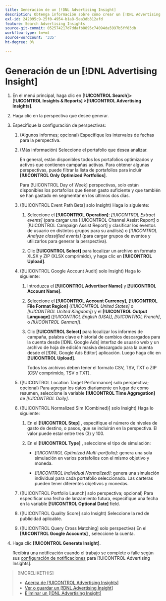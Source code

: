 ```yaml
---
title: Generación de un [!DNL Advertising Insight]
description: Obtenga información sobre cómo crear un [!DNL Advertising Insight].
exl-id: 242095c9-25f0-4954-b1a8-5ea3db312afd
feature: Search Advertising Insights
source-git-commit: 052574217d7ddafb8895c74094da5997b5ff83db
workflow-type: tm+mt
source-wordcount: '335'
ht-degree: 0%

---
```


# Generación de un [!DNL Advertising Insight]

1. En el menú principal, haga clic en **[!UICONTROL Search]> [!UICONTROL Insights & Reports] >[!UICONTROL Advertising Insights]**.

2. Haga clic en la perspectiva que desee generar.

3. Especifique la configuración de perspectivas:

   1. (Algunos informes; opcional) Especifique los intervalos de fechas para la perspectiva.

   2. (Más información) Seleccione el portafolio que desea analizar.

      En general, están disponibles todos los portafolios optimizados y activos que contienen campañas activas. Para obtener algunas perspectivas, puede filtrar la lista de portafolios para incluir **[!UICONTROL Only Optimized Portfolios]**.

      Para [!UICONTROL Day of Week] perspectivas, solo están disponibles los portafolios que tienen gasto suficiente y que también se han gastado en segmentar en los últimos dos días.

   3. ([!UICONTROL Event Path Beta] solo Insight) Haga lo siguiente:

      1. Seleccione el **[!UICONTROL Operation]**: *[!UICONTROL Extract events]* (para cargar una [!UICONTROL Channel Assist Report] o [!UICONTROL Campaign Assist Report] y clasificar los eventos de usuario en distintos grupos para su análisis) o *[!UICONTROL Analyze classified events]* (para cargar grupos de eventos y utilizarlos para generar la perspectiva).

      1. Clic **[!UICONTROL Select]** para localizar un archivo en formato XLSX y ZIP (XLSX comprimido), y haga clic en **[!UICONTROL Upload]**.

   4. ([!UICONTROL Google Account Audit] solo Insight) Haga lo siguiente:

      1. Introduzca el **[!UICONTROL Advertiser Name]** y **[!UICONTROL Account Name]**.

      1. Seleccione el **[!UICONTROL Account Currency]**, **[!UICONTROL File Format Region]** (*[!UICONTROL United States]* o *[!UICONTROL United Kingdom]*) y el **[!UICONTROL Output Language]** (*[!UICONTROL English (USA)]*, *[!UICONTROL French]*, o *[!UICONTROL German]*).

      1. Clic **[!UICONTROL Select]** para localizar los informes de campaña, palabra clave e historial de cambios descargados para la cuenta desde [!DNL Google Ads] interfaz de usuario web y un archivo de hoja de edición masiva descargado para la cuenta desde el [!DNL Google Ads Editor] aplicación. Luego haga clic en **[!UICONTROL Upload]**.

         Todos los archivos deben tener el formato CSV, TSV, TXT o ZIP (CSV comprimido, TSV o TXT).

   5. ([!UICONTROL Location Target Performance] solo perspectiva; opcional) Para agregar los datos diariamente en lugar de como resumen, seleccione la variable **[!UICONTROL Time Aggregation]** de *[!UICONTROL Daily]*.

   6. ([!UICONTROL Normalized Sim (Combined)] solo Insight) Haga lo siguiente:

      1. En el **[!UICONTROL Step]** , especifique el número de niveles de gasto de destino, o pasos, que se incluirán en la perspectiva. El valor puede estar entre tres (3) y 100.

      1. En el **[!UICONTROL Type]** , seleccione el tipo de simulación:

         * *[!UICONTROL Optimized Multi-portfolio]*: genera una sola simulación en varios portafolios con el mismo objetivo y moneda.

         * *[!UICONTROL Individual Normalized]*: genera una simulación individual para cada portafolio seleccionado. Las carteras pueden tener diferentes objetivos y monedas.

   7. ([!UICONTROL Portfolio Launch] solo perspectiva; opcional) Para especificar una fecha de lanzamiento futura, especifique una fecha en la variable **[!UICONTROL Optional Date]** field.

   8. ([!UICONTROL Quality Score] solo Insight) Seleccione la red de publicidad aplicable.

   9. ([!UICONTROL Query Cross Matching] solo perspectiva) En el **[!UICONTROL Google Accounts]** , seleccione la cuenta.

4. Haga clic **[!UICONTROL Generate Insight]**.

   Recibirá una notificación cuando el trabajo se complete o falle según sus [configuración de notificaciones](/help/search-social-commerce/notifications/notification-edit.md) para [!UICONTROL Advertising Insights].

>[!MORELIKETHIS]
>
>* [Acerca de [!UICONTROL Advertising Insights]](insight-about.md)
>* [Ver o guardar un [!DNL Advertising Insight]](insight-view-save.md)
>* [Eliminar un [!DNL Advertising Insight]](insight-delete.md)
